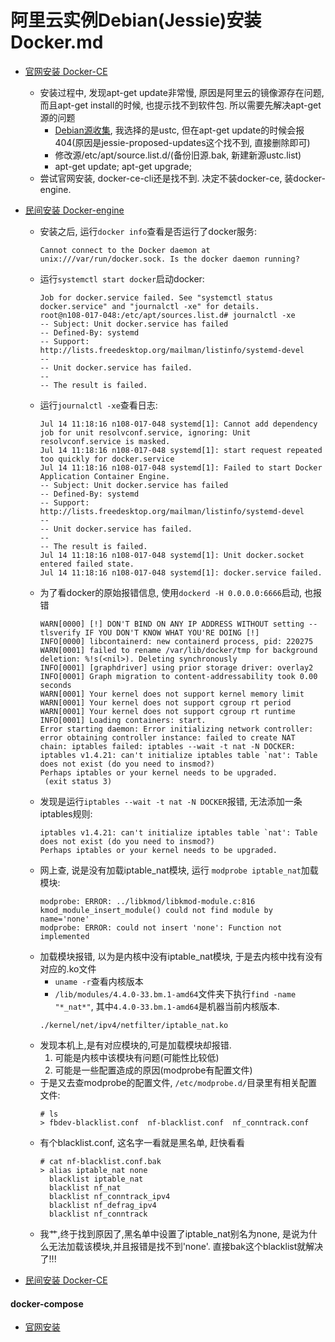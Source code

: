 # 阿里云实例Debian(Jessie)安装Docker.md
- [官网安装 Docker-CE](https://docs.docker.com/install/linux/docker-ce/debian/)
    - 安装过程中, 发现apt-get update非常慢, 原因是阿里云的镜像源存在问题, 而且apt-get install的时候, 也提示找不到软件包. 所以需要先解决apt-get源的问题
        - [Debian源收集](https://www.iabmu.com/archives/debian-mirror-list.html), 我选择的是ustc, 但在apt-get update的时候会报404(原因是jessie-proposed-updates这个找不到, 直接删除即可)
        - 修改源/etc/apt/source.list.d/(备份旧源.bak, 新建新源ustc.list)
        - apt-get update; apt-get upgrade;
    - 尝试官网安装, docker-ce-cli还是找不到. 决定不装docker-ce, 装docker-engine.
- [民间安装 Docker-engine](https://blog.programster.org/debian-8-install-docker)
    - 安装之后, 运行`docker info`查看是否运行了docker服务:
        ```
        Cannot connect to the Docker daemon at unix:///var/run/docker.sock. Is the docker daemon running?
        ``` 
    - 运行`systemctl start docker`启动docker:
        ```
        Job for docker.service failed. See "systemctl status docker.service" and "journalctl -xe" for details.
        root@n108-017-048:/etc/apt/sources.list.d# journalctl -xe
        -- Subject: Unit docker.service has failed
        -- Defined-By: systemd
        -- Support: http://lists.freedesktop.org/mailman/listinfo/systemd-devel
        -- 
        -- Unit docker.service has failed.
        -- 
        -- The result is failed.
        ```
    - 运行`journalctl -xe`查看日志:
        ```
        Jul 14 11:18:16 n108-017-048 systemd[1]: Cannot add dependency job for unit resolvconf.service, ignoring: Unit resolvconf.service is masked.
        Jul 14 11:18:16 n108-017-048 systemd[1]: start request repeated too quickly for docker.service
        Jul 14 11:18:16 n108-017-048 systemd[1]: Failed to start Docker Application Container Engine.
        -- Subject: Unit docker.service has failed
        -- Defined-By: systemd
        -- Support: http://lists.freedesktop.org/mailman/listinfo/systemd-devel
        -- 
        -- Unit docker.service has failed.
        -- 
        -- The result is failed.
        Jul 14 11:18:16 n108-017-048 systemd[1]: Unit docker.socket entered failed state.
        Jul 14 11:18:16 n108-017-048 systemd[1]: docker.service failed.
        ```
    - 为了看docker的原始报错信息, 使用`dockerd -H 0.0.0.0:6666`启动, 也报错
        ```
        WARN[0000] [!] DON'T BIND ON ANY IP ADDRESS WITHOUT setting --tlsverify IF YOU DON'T KNOW WHAT YOU'RE DOING [!] 
        INFO[0000] libcontainerd: new containerd process, pid: 220275 
        WARN[0001] failed to rename /var/lib/docker/tmp for background deletion: %!s(<nil>). Deleting synchronously 
        INFO[0001] [graphdriver] using prior storage driver: overlay2 
        INFO[0001] Graph migration to content-addressability took 0.00 seconds 
        WARN[0001] Your kernel does not support kernel memory limit 
        WARN[0001] Your kernel does not support cgroup rt period 
        WARN[0001] Your kernel does not support cgroup rt runtime 
        INFO[0001] Loading containers: start.                   
        Error starting daemon: Error initializing network controller: error obtaining controller instance: failed to create NAT chain: iptables failed: iptables --wait -t nat -N DOCKER: iptables v1.4.21: can't initialize iptables table `nat': Table does not exist (do you need to insmod?)
        Perhaps iptables or your kernel needs to be upgraded.
         (exit status 3)
        ```
    - 发现是运行`iptables --wait -t nat -N DOCKER`报错, 无法添加一条iptables规则:
        ```
        iptables v1.4.21: can't initialize iptables table `nat': Table does not exist (do you need to insmod?)
        Perhaps iptables or your kernel needs to be upgraded.
        ```
    - 网上查, 说是没有加载iptable_nat模块, 运行 `modprobe iptable_nat`加载模块:
        ```
        modprobe: ERROR: ../libkmod/libkmod-module.c:816 kmod_module_insert_module() could not find module by name='none'
        modprobe: ERROR: could not insert 'none': Function not implemented
        ```
    - 加载模块报错, 以为是内核中没有iptable_nat模块, 于是去内核中找有没有对应的.ko文件
        - `uname -r`查看内核版本
        - `/lib/modules/4.4.0-33.bm.1-amd64`文件夹下执行`find -name "*_nat*"`, 其中`4.4.0-33.bm.1-amd64`是机器当前内核版本.
        ```
        ./kernel/net/ipv4/netfilter/iptable_nat.ko   
        ```
    - 发现本机上,是有对应模块的,可是加载模块却报错.
        1. 可能是内核中该模块有问题(可能性比较低)
        2. 可能是一些配置造成的原因(modprobe有配置文件)
    - 于是又去查modprobe的配置文件, `/etc/modprobe.d/`目录里有相关配置文件:
        ```
        # ls
        > fbdev-blacklist.conf  nf-blacklist.conf  nf_conntrack.conf
        ```
    - 有个blacklist.conf, 这名字一看就是黑名单, 赶快看看
        ```
        # cat nf-blacklist.conf.bak 
        > alias iptable_nat none
          blacklist iptable_nat
          blacklist nf_nat
          blacklist nf_conntrack_ipv4
          blacklist nf_defrag_ipv4
          blacklist nf_conntrack
        ```
    - 我艹,终于找到原因了,黑名单中设置了iptable_nat别名为none, 是说为什么无法加载该模块,并且报错是找不到'none'. 直接bak这个blacklist就解决了!!!

- [民间安装 Docker-CE](https://www.itzgeek.com/how-tos/linux/debian/how-to-install-docker-on-debian-9.html)



#### docker-compose
- [官网安装](https://docs.docker.com/compose/install/)